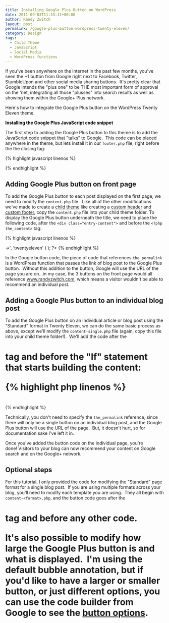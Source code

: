 ```yaml
---
title: Installing Google Plus Button on WordPress
date: 2011-09-03T11:33:11+00:00
author: Randy Zwitch
layout: post
permalink: /google-plus-button-wordpress-twenty-eleven/
category: Design
tags:
  - Child Theme
  - JavaScript
  - Social Media
  - WordPress functions
---
```

If you've been anywhere on the internet in the past few months, you've seen the +1 button from Google right next to Facebook, Twitter, StumbleUpon and other social media sharing buttons.  It's pretty clear that Google intends the "plus one" to be THE most important form of approval on the 'net, integrating all those "plusses" into search results as well as showing them within the Google+ Plus network.

Here's how to integrate the Google Plus button on the WordPress Twenty Eleven theme.

<span class="Apple-style-span" style="font-weight: bold; color: #000000;">Installing the Google Plus JavaScript code snippet</span>

The first step to adding the Google Plus button to this theme is to add the JavaScript code snippet that "talks" to Google.  This code can be placed anywhere in the theme, but lets install it in our `footer.php` file, right before the the closing </body> tag:

{% highlight javascript linenos %}
<script type="text/javascript">
  (function() {
    var po = document.createElement('script'); po.type = 'text/javascript'; po.async = true;
    po.src = 'https://apis.google.com/js/plusone.js';
    var s = document.getElementsByTagName('script')[0]; s.parentNode.insertBefore(po, s);
  })();
</script>

</body>
{% endhighlight %}

## Adding Google Plus button on front page

To add the Google Plus button to each post displayed on the first page, we need to modify the `content.php` file.  Like all of the other modifications we've made to create a [child theme](http://randyzwitch.com/tag/child-theme/ "WordPress Twenty Eleven Child Theme") like creating a [custom header](http://randyzwitch.com/2011/07/custom-header-twenty-eleven-child-theme/ "Twenty Eleven Child Theme:  Custom Header") and [custom footer](http://randyzwitch.com/2011/08/removing-powered-by-wordpress-twenty-eleven/ "Removing “Powered by WordPress” in Twenty Eleven"), copy the `content.php` file into your child theme folder. To display the Google Plus button underneath the title, we need to place the following code, after the `<div class="entry-content">` and before the `<?php the_content>` tag:

{% highlight javascript linenos %}
<div class="entry-content">
<!-- Place this tag where you want the +1 button to render -->
<g:plusone href="<?php the_permalink(); ?>"></g:plusone>
<?php the_content( __( 'Continue reading <span class="meta-nav">&rarr;</span>', 'twentyeleven' ) ); ?>
{% endhighlight %}

In the Google button code, the piece of code that references `the_permalink` is a WordPress function that passes the link of blog post to the Google Plus button.  Without this addition to the button, Google will use the URL of the page you are on…in my case, the 3 buttons on the front page would all reference www.randyzwitch.com, which means a visitor wouldn't be able to recommend an individual post.

## Adding a Google Plus button to an individual blog post

To add the Google Plus button on an individual article or blog post using the "Standard" format in Twenty Eleven, we can do the same basic process as above, except we'll modify the `content-single.php` file (again, copy this file into your child theme folder!).  We'll add the code after the <h1> tag and before the "If" statement that starts building the content:

{% highlight php linenos %}
<h1 class="entry-title"><?php the_title(); ?></h1>
<!-- Place this tag where you want the +1 button to render -->
<g:plusone href="<?php the_permalink(); ?>"></g:plusone>

<?php if ( 'post' == get_post_type() ) : ?>
{% endhighlight %}

Technically, you don't need to specify the `the_permalink` reference, since there will only be a single button on an individual blog post, and the Google Plus button will use the URL of the page.  But, it doesn't hurt, so for documentation sake I've left it in.

Once you've added the button code on the individual page, you're done! Visitors to your blog can now recommend your content on Google search and on the Google+ network.

## Optional steps

For this tutorial, I only provided the code for modifying the "Standard" page format for a single blog post.  If you are using multiple formats across your blog, you'll need to modify each template you are using.  They all begin with `content-<format>.php`, and the button code goes after the <h1> tag and before any other code.

It's also possible to modify how large the Google Plus button is and what is displayed.  I'm using the default bubble annotation, but if you'd like to have a larger or smaller button, or just different options, you can use the code builder from Google to see the [button options](http://www.google.com/intl/en/webmasters/+1/button/index.html "Google Plus button size").
